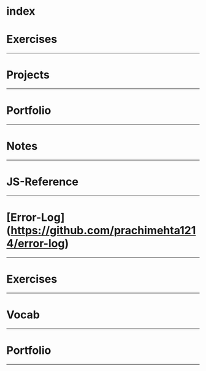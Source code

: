 # index

# Exercises

___


# Projects

___


# Portfolio

___

# Notes

___

# JS-Reference

____

# [Error-Log] (https://github.com/prachimehta1214/error-log)

___

# Exercises

___

# Vocab 

___

# Portfolio

___

